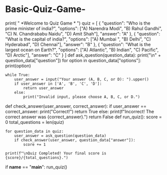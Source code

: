 # Basic-Quiz-Game-
print( " *Welcome to Quiz Game * ")
quiz = [
    {
        "question": "Who is the prime minister of india?",
        "options": ["A) Narendra Modi", "B) Rahul Gandhi", "C) N. Chandrababu Naidu", "D) Amit Shah"],
        "answer": "A"
    },
    {
        "question": "What is the capital of india?",
        "options": ["A) Mumbai ", "B) Delhi", "C) Hyderabad", "D) Chennai"],
        "answer": "B"
    },
    {
        "question": "What is the largest ocean on Earth?",
        "options": ["A) Atlantic", "B) Indian", "C) Pacific", "D) Arctic"],
        "answer": "C"
    }
]
def ask_question(question_data):
    print("\n" + question_data["question"])
    for option in question_data["options"]:
        print(option)
    
    while True:
        user_answer = input("Your answer (A, B, C, or D): ").upper()
        if user_answer in ['A', 'B', 'C', 'D']:
            return user_answer
        else:
            print("Invalid input, please choose A, B, C, or D.")
def check_answer(user_answer, correct_answer):
    if user_answer == correct_answer:
        print("Correct!")
        return True
    else:
        print(f"Incorrect! The correct answer was {correct_answer}.")
        return False 
def run_quiz():
    score = 0
    total_questions = len(quiz)
    
    for question_data in quiz:
        user_answer = ask_question(question_data)
        if check_answer(user_answer, question_data["answer"]):
            score += 1
    
    print(f"\nQuiz Completed! Your final score is {score}/{total_questions}.")
if __name__ == "__main__":
    run_quiz()
